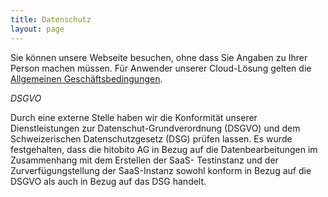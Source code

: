 ```yaml
---
title: Datenschutz
layout: page
---
```


Sie können unsere Webseite besuchen, ohne dass Sie Angaben zu Ihrer Person machen müssen. Für Anwender unserer Cloud-Lösung gelten die [Allgemeinen Geschäftsbedingungen](/agb).

*DSGVO*

Durch eine externe Stelle haben wir die Konformität unserer Dienstleistungen zur Datenschut-Grundverordnung (DSGVO) und dem Schweizerischen Datenschutzgesetz (DSG) prüfen lassen. Es wurde festgehalten,  dass die hitobito AG in Bezug auf die Datenbearbeitungen im Zusammenhang mit dem Erstellen der SaaS-
Testinstanz und der Zurverfügungstellung der SaaS-Instanz sowohl konform in Bezug auf die DSGVO als auch in Bezug auf das DSG handelt.
